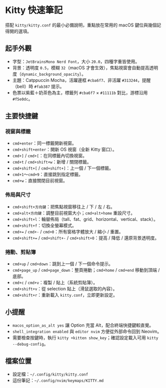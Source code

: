 # Kitty 快速筆記

搭配 `kitty/kitty.conf` 的最小必備說明，重點放在常用的 macOS 鍵位與幾個記得開的選項。

## 起手外觀

- 字型：`JetBrainsMono Nerd Font`，大小 `20.0`，四種字重皆使用。
- 背景：透明度 `0.5`，模糊 `32`（macOS 才會生效），焦點視窗會自動提高透明度（`dynamic_background_opacity`）。
- 主題：Catppuccin Mocha，活躍邊框 `#cba6f7`、非活躍 `#313244`，提醒（bell）時 `#fab387` 提示。
- 色票以紫藍＋奶茶色為主，標籤列 `#cba6f7` × `#11111b` 對比，游標沿用 `#f5e0dc`。

## 主要快捷鍵

### 視窗與標籤

- `cmd+enter`：同一標籤開新視窗。
- `cmd+shift+enter`：開新 OS 視窗（全新 Kitty 窗口）。
- `cmd+]` / `cmd+[`：在同標籤內切換視窗。
- `cmd+t` / `cmd+shift+w`：新增 / 關閉標籤。
- `cmd+shift+[` / `cmd+shift+]`：上一個 / 下一個標籤。
- `cmd+1`～`cmd+9`：直接跳到指定標籤。
- `cmd+w`：直接關閉目前視窗。

### 佈局與尺寸

- `cmd+shift+方向鍵`：把焦點視窗移往上 / 下 / 左 / 右。
- `cmd+alt+方向鍵`：調整目前視窗大小；`cmd+alt+home` 重設尺寸。
- `cmd+shift+l`：輪替佈局（tall、fat、grid、horizontal、vertical、stack）。
- `cmd+shift+f`：切換全螢幕模式。
- `cmd+=` / `cmd+-` / `cmd+0`：所有窗格字體放大 / 縮小 / 重置。
- `cmd+shift+=` / `cmd+shift+-` / `cmd+shift+0`：提高 / 降低 / 還原背景透明度。

### 捲動、剪貼簿

- `cmd+up` / `cmd+down`：跳到上一個 / 下一個命令提示。
- `cmd+page_up` / `cmd+page_down`：整頁捲動；`cmd+home` / `cmd+end` 移動到頂端 / 底部。
- `cmd+c` / `cmd+v`：複製 / 貼上（系統剪貼簿）。
- `cmd+shift+v`：從 selection 貼上（滑鼠選取的內容）。
- `cmd+shift+r`：重新載入 `kitty.conf`，立即更新設定。

## 小提醒

- `macos_option_as_alt yes` 讓 Option 充當 Alt，配合終端快捷鍵較直覺。
- `shell_integration enabled` 與 `editor nvim` 方便從外部命令回到 Neovim。
- 需要檢查按鍵時，執行 `kitty +kitten show_key`；確認設定載入可用 `kitty --debug-config`。

## 檔案位置

- 設定檔：`~/.config/kitty/kitty.conf`
- 這份筆記：`~/.config/nvim/keymaps/KITTY.md`
